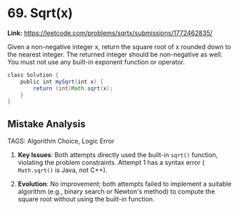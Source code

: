 # 69. Sqrt(x)

**Link:** https://leetcode.com/problems/sqrtx/submissions/1772462835/

Given a non-negative integer x, return the square root of x rounded down to the nearest integer. The returned integer should be non-negative as well. You must not use any built-in exponent function or operator.

```java
class Solution {
    public int mySqrt(int x) {
        return (int)Math.sqrt(x);
    }
}
```

## Mistake Analysis

TAGS: Algorithm Choice, Logic Error

1. **Key Issues**: Both attempts directly used the built-in `sqrt()` function, violating the problem constraints.  Attempt 1 has a syntax error ( `Math.sqrt()` is Java, not C++).

2. **Evolution**: No improvement; both attempts failed to implement a suitable algorithm (e.g., binary search or Newton's method) to compute the square root without using the built-in function.

